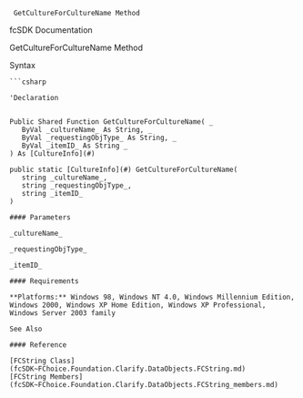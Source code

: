 ﻿     GetCultureForCultureName Method                                                   

fcSDK Documentation

GetCultureForCultureName Method

Syntax

```vbnet
```csharp

'Declaration
 

Public Shared Function GetCultureForCultureName( _
   ByVal _cultureName_ As String, _
   ByVal _requestingObjType_ As String, _
   ByVal _itemID_ As String _
) As [CultureInfo](#)

public static [CultureInfo](#) GetCultureForCultureName( 
   string _cultureName_,
   string _requestingObjType_,
   string _itemID_
)

#### Parameters

_cultureName_

_requestingObjType_

_itemID_

#### Requirements

**Platforms:** Windows 98, Windows NT 4.0, Windows Millennium Edition, Windows 2000, Windows XP Home Edition, Windows XP Professional, Windows Server 2003 family

See Also

#### Reference

[FCString Class](fcSDK~FChoice.Foundation.Clarify.DataObjects.FCString.md)  
[FCString Members](fcSDK~FChoice.Foundation.Clarify.DataObjects.FCString_members.md)